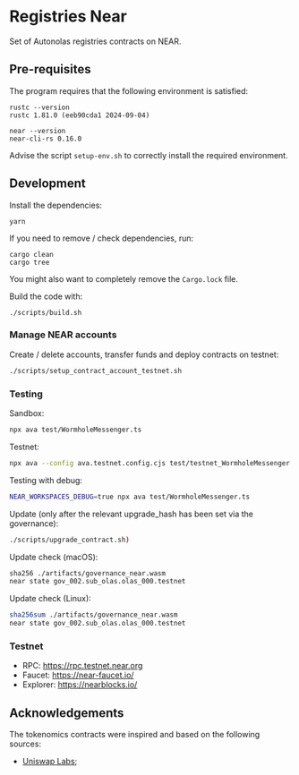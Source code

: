 # Registries Near
Set of Autonolas registries contracts on NEAR.

## Pre-requisites
The program requires that the following environment is satisfied:
```
rustc --version
rustc 1.81.0 (eeb90cda1 2024-09-04)

near --version
near-cli-rs 0.16.0
```

Advise the script `setup-env.sh` to correctly install the required environment.

## Development
Install the dependencies:
```
yarn
```

If you need to remove / check dependencies, run:
```
cargo clean
cargo tree
```

You might also want to completely remove the `Cargo.lock` file.

Build the code with:
```
./scripts/build.sh
```


### Manage NEAR accounts
Create / delete accounts, transfer funds and deploy contracts on testnet:
```bash
./scripts/setup_contract_account_testnet.sh
```

### Testing
Sandbox:
```bash
npx ava test/WormholeMessenger.ts
```

Testnet:
```bash
npx ava --config ava.testnet.config.cjs test/testnet_WormholeMessenger.ts
```

Testing with debug:
```bash
NEAR_WORKSPACES_DEBUG=true npx ava test/WormholeMessenger.ts
```

Update (only after the relevant upgrade_hash has been set via the governance):
```bash
./scripts/upgrade_contract.sh)
```

Update check (macOS):
```bash
sha256 ./artifacts/governance_near.wasm 
near state gov_002.sub_olas.olas_000.testnet
```

Update check (Linux):
```bash
sha256sum ./artifacts/governance_near.wasm 
near state gov_002.sub_olas.olas_000.testnet
```

### Testnet
- RPC: https://rpc.testnet.near.org
- Faucet: https://near-faucet.io/
- Explorer: https://nearblocks.io/

## Acknowledgements
The tokenomics contracts were inspired and based on the following sources:
- [Uniswap Labs](https://github.com/Uniswap/v2-core);
